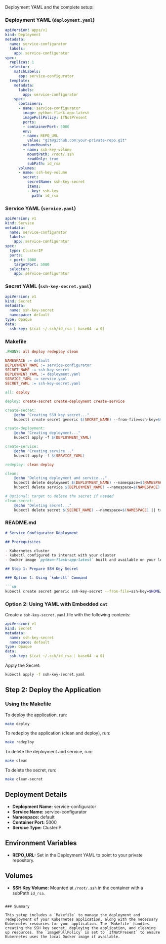 Deployment YAML and the complete setup:

### Deployment YAML (`deployment.yaml`)

```yaml
apiVersion: apps/v1
kind: Deployment
metadata:
  name: service-configurator
  labels:
    app: service-configurator
spec:
  replicas: 1
  selector:
    matchLabels:
      app: service-configurator
  template:
    metadata:
      labels:
        app: service-configurator
    spec:
      containers:
      - name: service-configurator
        image: python-flask-app:latest
        imagePullPolicy: IfNotPresent
        ports:
        - containerPort: 5000
        env:
        - name: REPO_URL
          value: "git@github.com:your-private-repo.git"
        volumeMounts:
        - name: ssh-key-volume
          mountPath: /root/.ssh
          readOnly: true
          subPath: id_rsa
      volumes:
      - name: ssh-key-volume
        secret:
          secretName: ssh-key-secret
          items:
          - key: ssh-key
            path: id_rsa
```

### Service YAML (`service.yaml`)

```yaml
apiVersion: v1
kind: Service
metadata:
  name: service-configurator
  labels:
    app: service-configurator
spec:
  type: ClusterIP
  ports:
  - port: 5000
    targetPort: 5000
  selector:
    app: service-configurator
```

### Secret YAML (`ssh-key-secret.yaml`)

```yaml
apiVersion: v1
kind: Secret
metadata:
  name: ssh-key-secret
  namespace: default
type: Opaque
data:
  ssh-key: $(cat ~/.ssh/id_rsa | base64 -w 0)
```

### Makefile

```makefile
.PHONY: all deploy redeploy clean

NAMESPACE := default
DEPLOYMENT_NAME := service-configurator
SECRET_NAME := ssh-key-secret
DEPLOYMENT_YAML := deployment.yaml
SERVICE_YAML := service.yaml
SECRET_YAML := ssh-key-secret.yaml

all: deploy

deploy: create-secret create-deployment create-service

create-secret:
	@echo "Creating SSH key secret..."
	kubectl create secret generic $(SECRET_NAME) --from-file=ssh-key=$$HOME/.ssh/id_rsa --namespace=$(NAMESPACE) || kubectl apply -f $(SECRET_YAML)

create-deployment:
	@echo "Creating deployment..."
	kubectl apply -f $(DEPLOYMENT_YAML)

create-service:
	@echo "Creating service..."
	kubectl apply -f $(SERVICE_YAML)

redeploy: clean deploy

clean:
	@echo "Deleting deployment and service..."
	kubectl delete deployment $(DEPLOYMENT_NAME) --namespace=$(NAMESPACE) || true
	kubectl delete service $(DEPLOYMENT_NAME) --namespace=$(NAMESPACE) || true

# Optional: target to delete the secret if needed
clean-secret:
	@echo "Deleting secret..."
	kubectl delete secret $(SECRET_NAME) --namespace=$(NAMESPACE) || true
```

### README.md

```markdown
# Service Configurator Deployment

## Prerequisites

- Kubernetes cluster
- kubectl configured to interact with your cluster
- Docker image `python-flask-app:latest` built and available on your local Docker

## Step 1: Prepare SSH Key Secret

### Option 1: Using `kubectl` Command

```sh
kubectl create secret generic ssh-key-secret --from-file=ssh-key=$HOME/.ssh/id_rsa --namespace=default
```

### Option 2: Using YAML with Embedded `cat`

Create a `ssh-key-secret.yaml` file with the following contents:

```yaml
apiVersion: v1
kind: Secret
metadata:
  name: ssh-key-secret
  namespace: default
type: Opaque
data:
  ssh-key: $(cat ~/.ssh/id_rsa | base64 -w 0)
```

Apply the Secret:

```sh
kubectl apply -f ssh-key-secret.yaml
```

## Step 2: Deploy the Application

### Using the Makefile

To deploy the application, run:

```sh
make deploy
```

To redeploy the application (clean and deploy), run:

```sh
make redeploy
```

To delete the deployment and service, run:

```sh
make clean
```

To delete the secret, run:

```sh
make clean-secret
```

## Deployment Details

- **Deployment Name:** service-configurator
- **Service Name:** service-configurator
- **Namespace:** default
- **Container Port:** 5000
- **Service Type:** ClusterIP

## Environment Variables

- **REPO_URL:** Set in the Deployment YAML to point to your private repository.

## Volumes

- **SSH Key Volume:** Mounted at `/root/.ssh` in the container with a subPath `id_rsa`.

```

### Summary

This setup includes a `Makefile` to manage the deployment and redeployment of your Kubernetes application, along with the necessary Kubernetes resources for your application. The `Makefile` handles creating the SSH key secret, deploying the application, and cleaning up resources. The `imagePullPolicy` is set to `IfNotPresent` to ensure Kubernetes uses the local Docker image if available.
